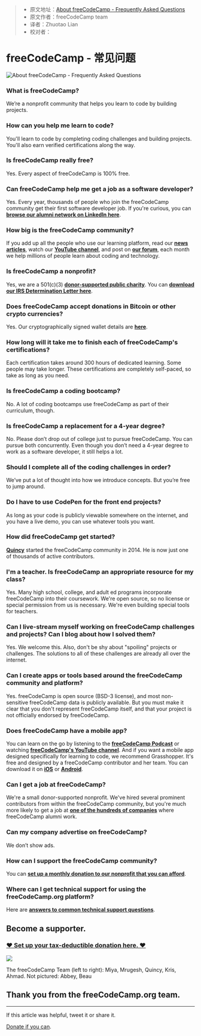 > * 原文地址：[About freeCodeCamp - Frequently Asked Questions](https://www.freecodecamp.org/news/about/)
> * 原文作者：freeCodeCamp team
> * 译者：Zhuotao Lian
> * 校对者：

# freeCodeCamp - 常见问题

![About freeCodeCamp - Frequently Asked Questions](https://www.freecodecamp.org/news/content/images/size/w2000/2019/06/freecodecamp-conference-photo.jpeg)

### What is freeCodeCamp?

We’re a nonprofit community that helps you learn to code by building projects.

### How can you help me learn to code?

You'll learn to code by completing coding challenges and building projects. You'll also earn verified certifications along the way.

### Is freeCodeCamp really free?

Yes. Every aspect of freeCodeCamp is 100% free.

### Can freeCodeCamp help me get a job as a software developer?

Yes. Every year, thousands of people who join the freeCodeCamp community get their first software developer job. If you're curious, you can  [**browse our alumni network on LinkedIn here**][1].

### How big is the freeCodeCamp community?

If you add up all the people who use our learning platform, read our  [**news articles**][2], watch our  [**YouTube channel**][3], and post on  [**our forum**][4], each month we help millions of people learn about coding and technology.

### Is freeCodeCamp a nonprofit?

Yes, we are a 501(c)(3)  [**donor-supported public charity**][5]. You can  [**download our IRS Determination Letter here**][6].

### Does freeCodeCamp accept donations in Bitcoin or other crypto currencies?

Yes. Our cryptographically signed wallet details are  **[here][7]**.

### How long will it take me to finish each of freeCodeCamp's certifications?

Each certification takes around 300 hours of dedicated learning. Some people may take longer. These certifications are completely self-paced, so take as long as you need.

### Is freeCodeCamp a coding bootcamp?

No. A lot of coding bootcamps use freeCodeCamp as part of their curriculum, though.

### Is freeCodeCamp a replacement for a 4-year degree?

No. Please don’t drop out of college just to pursue freeCodeCamp. You can pursue both concurrently. Even though you don’t need a 4-year degree to work as a software developer, it still helps a lot.

### Should I complete all of the coding challenges in order?

We’ve put a lot of thought into how we introduce concepts. But you’re free to jump around.

### Do I have to use CodePen for the front end projects?

As long as your code is publicly viewable somewhere on the internet, and you have a live demo, you can use whatever tools you want.

### How did freeCodeCamp get started?

[**Quincy**][8]  started the freeCodeCamp community in 2014. He is now just one of thousands of active contributors.

### I'm a teacher. Is freeCodeCamp an appropriate resource for my class?

Yes. Many high school, college, and adult ed programs incorporate freeCodeCamp into their coursework. We're open source, so no license or special permission from us is necessary. We're even building special tools for teachers.

### Can I live-stream myself working on freeCodeCamp challenges and projects? Can I blog about how I solved them?

Yes. We welcome this. Also, don't be shy about "spoiling" projects or challenges. The solutions to all of these challenges are already all over the internet.

### Can I create apps or tools based around the freeCodeCamp community and platform?

Yes. freeCodeCamp is open source (BSD-3 license), and most non-sensitive freeCodeCamp data is publicly available. But you must make it clear that you don't represent freeCodeCamp itself, and that your project is not officially endorsed by freeCodeCamp.

### Does freeCodeCamp have a mobile app?

You can learn on the go by listening to the  [**freeCodeCamp Podcast**][9]  or watching  [**freeCodeCamp's YouTube channel**][10]. And if you want a mobile app designed specifically for learning to code, we recommend Grasshopper. It's free and designed by a freeCodeCamp contributor and her team. You can download it on  [**iOS**][11]  or  [**Android**][12].

### Can I get a job at freeCodeCamp?

We're a small donor-supported nonprofit. We've hired several prominent contributors from within the freeCodeCamp community, but you're much more likely to get a job at  [**one of the hundreds of companies**][13]  where freeCodeCamp alumni work.

### Can my company advertise on freeCodeCamp?

We don’t show ads.

### How can I support the freeCodeCamp community?

You can  [**set up a monthly donation to our nonprofit that you can afford**][14].

### Where can I get technical support for using the freeCodeCamp.org platform?

Here are  [**answers to common technical support questions**][15].

## Become a supporter.

### [❤️ Set up your tax-deductible donation here. ❤️][16]

![](https://www.freecodecamp.org/news/content/images/2019/07/freecodecamp-hk-meeting.jpg)

The freeCodeCamp Team (left to right): Miya, Mrugesh, Quincy, Kris, Ahmad. Not pictured: Abbey, Beau

## Thank you from the freeCodeCamp.org team.

---

If this article was helpful,  tweet it  or  share it.

[Donate if you can][17].

[1]: https://www.linkedin.com/school/4831032/alumni/
[2]: https://www.freecodecamp.org/news
[3]: https://youtube.com/freecodecamp
[4]: https://forum.freecodecamp.org/
[5]: https://www.freecodecamp.com/donate/
[6]: https://s3.amazonaws.com/freecodecamp/Free+Code+Camp+Inc+IRS+Determination+Letter.pdf
[7]: https://donate.freecodecamp.org/other-ways-to-donate/
[8]: https://www.twitter.com/ossia
[9]: https://podcast.freecodecamp.org/
[10]: https://youtube.com/freecodecamp
[11]: https://itunes.apple.com/us/app/id1354133284
[12]: https://play.google.com/store/apps/details?id=com.area120.grasshopper&hl=en
[13]: https://www.linkedin.com/school/free-code-camp/alumni/
[14]: https://donate.freecodecamp.org/
[15]: https://support.freecodecamp.org/
[16]: https://donate.freecodecamp.org/
[17]: https://freecodecamp.org/donate
